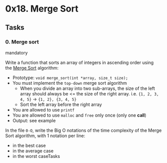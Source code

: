 0x18. Merge Sort
================

Tasks
-----

### 0\. Merge sort

mandatory

Write a function that sorts an array of integers in ascending order using the [Merge Sort](https://intranet.hbtn.io/rltoken/ZvYviJcNKY01aZFOJNBHQg "Merge Sort") algorithm:

-   Prototype: `void merge_sort(int *array, size_t size);`
-   You must implement the `top-down` merge sort algorithm
    -   When you divide an array into two sub-arrays, the size of the left array should always be <= the size of the right array. i.e. `{1, 2, 3, 4, 5}` -> `{1, 2}, {3, 4, 5}`
    -   Sort the left array before the right array
-   You are allowed to use `printf`
-   You are allowed to use `malloc` and `free` only once (only one **call**)
-   Output: see example

In the file `0-O`, write the Big O notations of the time complexity of the Merge Sort algorithm, with 1 notation per line:

-   in the best case
-   in the average case
-   in the worst caseTasks
